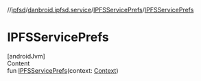 //[ipfsd](../../index.md)/[danbroid.ipfsd.service](../index.md)/[IPFSServicePrefs](index.md)/[IPFSServicePrefs](-i-p-f-s-service-prefs.md)



# IPFSServicePrefs  
[androidJvm]  
Content  
fun [IPFSServicePrefs](-i-p-f-s-service-prefs.md)(context: [Context](https://developer.android.com/reference/kotlin/android/content/Context.html))  



